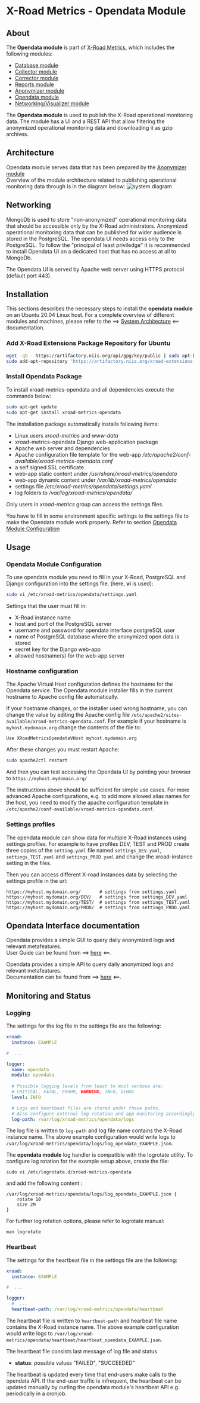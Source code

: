
# X-Road Metrics - Opendata Module

## About

The **Opendata module** is part of [X-Road Metrics](../README.md), 
which includes the following modules:
 - [Database module](../database_module.md)
 - [Collector module](../collector_module.md)
 - [Corrector module](../corrector_module.md) 
 - [Reports module](../reports_module.md) 
 - [Anonymizer module](../anonymizer_module.md)
 - [Opendata module](../opendata_module.md) 
 - [Networking/Visualizer module](../networking_module.md)

The **Opendata module** is used to publish the X-Road operational monitoring data. The module has a UI and a REST API 
that allow filtering the anonymized operational monitoring data and downloading it as gzip archives.

## Architecture

Opendata module serves data that has been prepared by the [Anonymizer module](anonymizer_module.md)  
Overview of the module architecture related to publishing operational monitoring data
through is in the diagram below:
 ![system diagram](img/opendata/opendata_overview.png "System overview")

## Networking

MongoDb is used to store "non-anonymized" operational monitoring data that should be accessible only by the X-Road administrators.
Anonymized operational monitoring data that can be published for wider audience is stored in the PostgreSQL. The opendata UI needs
access only to the PostgreSQL. To follow the "principal of least priviledge" it is recommended to
install Opendata UI on a dedicated host that has no access at all to MongoDb.

The Opendata UI is served by Apache web server using HTTPS protocol (default port 443).

## Installation

This sections describes the necessary steps to install the **opendata module** on 
an Ubuntu 20.04 Linux host. For a complete overview of different modules and machines, 
please refer to the ==> [System Architecture](system_architecture.md) <== documentation.


### Add X-Road Extensions Package Repository for Ubuntu
````bash
wget -qO - https://artifactory.niis.org/api/gpg/key/public | sudo apt-key add -
sudo add-apt-repository 'https://artifactory.niis.org/xroad-extensions-release-deb main'
````

### Install Opendata Package
To install xroad-metrics-opendata and all dependencies execute the commands below:

```bash
sudo apt-get update
sudo apt-get install xroad-metrics-opendata
```

The installation package automatically installs following items:
 * Linux users _xroad-metrics_ and _www-data_
 * xroad-metrics-opendata Django web-application package
 * Apache web server and dependencies
 * Apache configuration file template for the web-app _/etc/apache2/conf-available/xroad-metrics-opendata.conf_
 * a self signed SSL certificate
 * web-app static content under _/usr/share/xroad-metrics/opendata_
 * web-app dynamic content under _/var/lib/xroad-metrics/opendata_
 * settings file _/etc/xroad-metrics/opendata/settings.yaml_
 * log folders to _/var/log/xroad-metrics/opendata/_

Only users in _xroad-metrics_ group can access the settings files.

You have to fill in some environment specific settings to the settings file to make the Opendata module work properly.
Refer to section [Opendata Module Configuration](#opendata-module-configuration)

## Usage
### Opendata Module Configuration

To use opendata module you need to fill in your X-Road, PostgreSQL and Django configuration into the settings file.
(here, **vi** is used):

```bash
sudo vi /etc/xroad-metrics/opendata/settings.yaml
```

Settings that the user must fill in:
* X-Road instance name
* host and port of the PostgreSQL server
* username and password for opendata interface postgreSQL user
* name of PostgreSQL database where the anonymized open data is stored
* secret key for the Django web-app
* allowed hostname(s) for the web-app server

### Hostname configuration
The Apache Virtual Host configuration defines the hostname for the Opendata service.
The Opendata module installer fills in the current hostname to Apache config file automatically.

If your hostname changes, or the installer used wrong hostname, you can change the value by editing the Apache config
file `/etc/apache2/sites-available/xroad-metrics-opendata.conf`. For example if your hostname is `myhost.mydomain.org` 
change the contents of the file to:
```
Use XRoadMetricsOpendataVHost myhost.mydomain.org
```

After these changes you must restart Apache:
```bash
sudo apache2ctl restart
```

And then you can test accessing the Opendata UI by pointing your browser to `https://myhost.mydomain.org/`

The instructions above should be sufficient for simple use cases. 
For more advanced Apache configurations, e.g. to add more allowed alias names for the host, 
you need to modify the apache configuration template in `/etc/apache2/conf-available/xroad-metrics-opendata.conf`.

### Settings profiles
The opendata module can show data for multiple X-Road instances using settings profiles. 
For example to have profiles DEV, TEST and PROD create three copies of the `setting.yaml` 
file named `settings_DEV.yaml`, `settings_TEST.yaml` and `settings_PROD.yaml` and 
change the xroad-instance setting in the files.

Then you can access different X-road instances data by selecting the settings profile in the url:
```
https://myhost.mydomain.org/       # settings from settings.yaml
https://myhost.mydomain.org/DEV/   # settings from settings_DEV.yaml
https://myhost.mydomain.org/TEST/  # settings from settings_TEST.yaml
https://myhost.mydomain.org/PROD/  # settings from settings_PROD.yaml
```


## Opendata Interface documentation

Opendata provides a simple GUI to query daily anonymized logs and relevant metafeatures.  
User Guide can be found from ==> [here](opendata/user_guide/ug_opendata_interface.md) <==.

Opendata provides a simple API to query daily anonymized logs and relevant metafeatures.  
Documentation can be found from ==> [here](opendata/user_guide/ug_opendata_api.md) <==.

## Monitoring and Status

### Logging 

The settings for the log file in the settings file are the following:

```yaml
xroad:
  instance: EXAMPLE

#  ...

logger:
  name: opendata
  module: opendata
  
  # Possible logging levels from least to most verbose are:
  # CRITICAL, FATAL, ERROR, WARNING, INFO, DEBUG
  level: INFO

  # Logs and heartbeat files are stored under these paths.
  # Also configure external log rotation and app monitoring accordingly.
  log-path: /var/log/xroad-metrics/opendata/logs

```

The log file is written to `log-path` and log file name contains the X-Road instance name. 
The above example configuration would write logs to `/var/log/xroad-metrics/opendata/logs/log_opendata_EXAMPLE.json`.


The **opendata module** log handler is compatible with the logrotate utility. 
To configure log rotation for the example setup above, create the file:

```
sudo vi /etc/logrotate.d/xroad-metrics-opendata
```

and add the following content :
```
/var/log/xroad-metrics/opendata/logs/log_opendata_EXAMPLE.json {
    rotate 10
    size 2M
}
```

For further log rotation options, please refer to logrotate manual:

```
man logrotate
```

### Heartbeat

The settings for the heartbeat file in the settings file are the following:

```yaml
xroad:
  instance: EXAMPLE

#  ...

logger:
  #  ...
  heartbeat-path: /var/log/xroad-metrics/opendata/heartbeat

```

The heartbeat file is written to `heartbeat-path` and hearbeat file name contains the X-Road instance name. 
The above example configuration would write logs to
 `/var/log/xroad-metrics/opendata/heartbeat/heartbeat_opendata_EXAMPLE.json`.

The heartbeat file consists last message of log file and status

- **status**: possible values "FAILED", "SUCCEEDED"

The heartbeat is updated every time that end-users make calls to the opendata API.
If the end-user traffic is infrequent, the heartbeat can be updated manually by curling the opendata module's
heartbeat API e.g. periodically in a cronjob.


